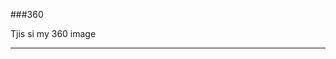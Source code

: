 ###360

Tjis si my 360 image

<script src="//360.vizor.io/scripts/embed.js" data-vizorurl="https://360.vizor.io/embed/v/xylr" ></script>

***
